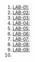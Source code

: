1. [LAB-01:](https://github.com/karthikeyan0741/AI-ML-2024-BATCH-1/blob/main/AIML%20assignment%201.ipynb)
2. [LAB-02:](https://github.com/karthikeyan0741/AI-ML-2024-BATCH-1/blob/main/AIML_assignment_2.ipynb)
3. [LAB-03:](https://github.com/karthikeyan0741/AI-ML-2024-BATCH-1/blob/main/LAB_3_AIML.ipynb)
4. [LAB-04:](https://github.com/karthikeyan0741/AI-ML-2024-BATCH-1/blob/main/Aiml_A04.ipynb)
5. [LAB-05:](https://github.com/karthikeyan0741/AI-ML-2024-BATCH-1/blob/main/Aiml_lab_05.ipynb)
6. [LAB-06:](https://github.com/karthikeyan0741/AI-ML-2024-BATCH-1/blob/main/lab06.ipynb)
7. [LAB-07:](https://github.com/karthikeyan0741/AI-ML-2024-BATCH-1/blob/main/Lab_07.ipynb)
8. [LAB-08:]()
9. [LAB-09:]()
10.
